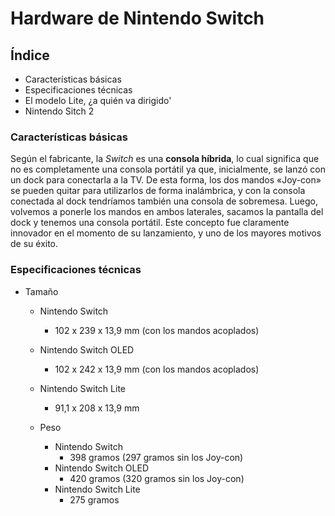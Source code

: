 # Hardware de Nintendo Switch
## Índice
* Características básicas 
* Especificaciones técnicas
* El modelo Lite, ¿a quién va dirigido'
* Nintendo Sitch 2
### Características básicas 
Según el fabricante, la *Switch* es una **consola híbrida**, lo cual significa que no es completamente una consola portátil ya que, inicialmente, se lanzó con un dock para conectarla a la TV. De esta forma, los dos mandos «Joy-con» se pueden quitar para utilizarlos de forma inalámbrica, y con la consola conectada al dock tendríamos también una consola de sobremesa. Luego, volvemos a ponerle los mandos en ambos laterales, sacamos la pantalla del dock y tenemos una consola portátil. Este concepto fue claramente innovador en el momento de su lanzamiento, y uno de los mayores motivos de su éxito.
### Especificaciones técnicas

* Tamaño
  * Nintendo Switch
    * 102 x 239 x 13,9 mm (con los mandos acoplados)
  * Nintendo Switch OLED
    * 102 x 242 x 13,9 mm (con los mandos acoplados)
  * Nintendo Switch Lite
    * 91,1 x 208 x 13,9 mm

  * Peso
    * Nintendo Switch
      * 398 gramos (297 gramos sin los Joy-con)
    * Nintendo Switch OLED
      * 420 gramos (320 gramos sin los Joy-con)
    * Nintendo Switch Lite
      * 275 gramos

